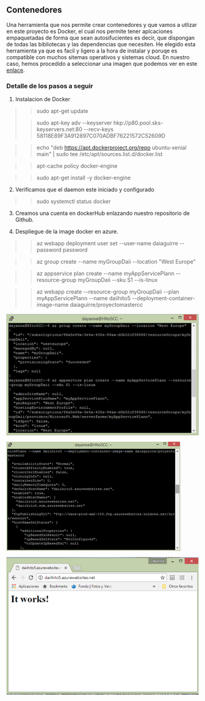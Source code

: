 ## Contenedores 

Una herramienta que nos permite crear contenedores y que vamos a utlizar en este proyecto es Docker, el cual nos permite tener aplcaciones empaquetadas de forma que sean autosifucientes es decir, que dispongan de todas las bibliotecas y las dependencias que necesiten. He elegido esta herramienta ya que es facil y ligero a la hora de instalar y poruqe es compatible con muchos sitemas operativos y sistemas cloud. En nuestro caso, hemos procedido a seleccionar una imagen que podemos ver en este [enlace]( https://hub.docker.com/_/httpd/). 

### Detalle de los pasos a seguir

1. Instalacion de Docker

>
>> sudo apt-get update
>
>> sudo apt-key adv --keyserver hkp://p80.pool.sks-keyservers.net:80 --recv-keys 58118E89F3A912897C070ADBF76221572C52609D

>> echo "deb https://apt.dockerproject.org/repo ubuntu-xenial main" | sudo tee /etc/apt/sources.list.d/docker.list

>> apt-cache policy docker-engine

>> sudo apt-get install -y docker-engine
>>

2. Verificamos que el daemon este iniciado y configurado

>
>> sudo systemctl status docker

3. Creamos una cuenta en dockerHub enlazando nuestro repositorio de Github.

4. Despliegue de la image docker en azure.

>
>> az webapp deployment user set --user-name daiaguirre --password password

>> az group create --name myGroupDaii --location "West Europe"

>> az appservice plan create --name myAppServicePlann --resource-group myGroupDaii --sku S1 --is-linux

>> az webapp create --resource-group myGroupDaii --plan myAppServicePlann --name daiihito5 --deployment-container-image-name daiaguirre/proyectomastercc

>> 



![](https://github.com/daiaguirre979/CC-Master/blob/master/docker1.png)

![](https://github.com/daiaguirre979/CC-Master/blob/master/docker2.png)

![](https://github.com/daiaguirre979/CC-Master/blob/master/docker3.png)


